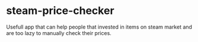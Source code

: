 # steam-price-checker
<!doctype html>
<html>
<head>

</head>
<body>
<p>Usefull app that can help people that invested in items on steam market and are too lazy to manually check their prices. </p>
</body>
</html>
